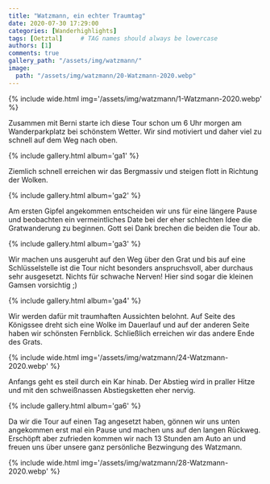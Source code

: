 ```yaml
---
title: "Watzmann, ein echter Traumtag"
date: 2020-07-30 17:29:00
categories: [Wanderhighlights]
tags: [Oetztal]     # TAG names should always be lowercase
authors: [1]
comments: true
gallery_path: "/assets/img/watzmann/"
image:
  path: "/assets/img/watzmann/20-Watzmann-2020.webp"
---
```


{% include wide.html img='/assets/img/watzmann/1-Watzmann-2020.webp' %}

Zusammen mit Berni starte ich diese Tour schon um 6 Uhr morgen am Wanderparkplatz bei schönstem Wetter. Wir sind motiviert und daher viel zu schnell auf dem Weg nach oben.

{% include gallery.html album='ga1' %}

Ziemlich schnell erreichen wir das Bergmassiv und steigen flott in Richtung der Wolken.

{% include gallery.html album='ga2' %}

Am ersten Gipfel angekommen entscheiden wir uns für eine längere Pause und beobachten ein vermeintliches Date bei der eher schlechten Idee die Gratwanderung zu beginnen. Gott sei Dank brechen die beiden die Tour ab.

{% include gallery.html album='ga3' %}

Wir machen uns ausgeruht auf den Weg über den Grat und bis auf eine Schlüsselstelle ist die Tour nicht besonders anspruchsvoll, aber durchaus sehr ausgesetzt. Nichts für schwache Nerven! Hier sind sogar die kleinen Gamsen vorsichtig ;)

{% include gallery.html album='ga4' %}

Wir werden dafür mit traumhaften Aussichten belohnt. Auf Seite des Königssee dreht sich eine Wolke im Dauerlauf und auf der anderen Seite haben wir schönsten Fernblick. Schließlich erreichen wir das andere Ende des Grats.

{% include wide.html img='/assets/img/watzmann/24-Watzmann-2020.webp' %}

Anfangs geht es steil durch ein Kar hinab. Der Abstieg wird in praller Hitze und mit den schweißnassen Abstiegsketten eher nervig.

{% include gallery.html album='ga6' %}

Da wir die Tour auf einen Tag angesetzt haben, gönnen wir uns unten angekommen erst mal ein Pause und machen uns auf den langen Rückweg. Erschöpft aber zufrieden kommen wir nach 13 Stunden am Auto an und freuen uns über unsere ganz persönliche Bezwingung des Watzmann.

{% include wide.html img='/assets/img/watzmann/28-Watzmann-2020.webp' %}
